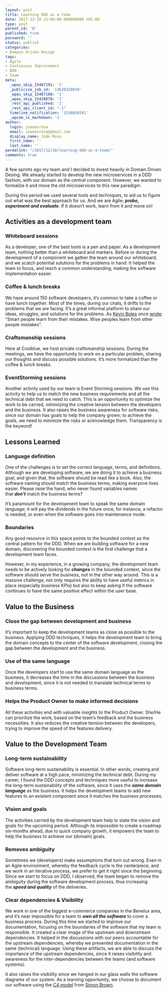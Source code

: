 ```yaml
---
layout: post
title: Learning DDD as a team
date: 2017-12-10 22:04:09.000000000 +01:00
type: post
parent_id: '0'
published: true
password: ''
status: publish
categories:
- Domain Driven Design
tags:
- Agile
- Continuous Improvement
- DDD
- Team
meta:
  _wpas_skip_15487191: '1'
  _publicize_job_id: '13639328010'
  _wpas_skip_15487188: '1'
  _wpas_skip_15420870: '1'
  _rest_api_published: '1'
  _rest_api_client_id: "-1"
  timeline_notification: '1516050341'
  _wpcom_is_markdown: '1'
author:
  login: joaoasrosa
  email: joaoasrosa@gmail.com
  display_name: João Rosa
  first_name: ''
  last_name: ''
permalink: "/2017/12/10/learning-ddd-as-a-team/"
comments: true
---
```

A few sprints ago my team and I decided to invest heavily in Domain Driven Desing. We already started to develop the new microservices in a DDD fashion, with our domain as the central component. However, we wanted to formalize it and move the old microservices to this new paradigm.

During this period we used several tools and techniques, to aid us to figure out what was the best approach for us. And we are Agile; _**probe, experiment and evaluate**_. If it doesn’t work, learn from it and move on!

Activities as a development team
--------------------------------

### Whiteboard sessions

As a developer, one of the best tools is a pen and paper. As a development team, nothing better than a whiteboard and markers. Before or during the development of a component we gather the team around our whiteboard, and we scatch potential solutions for the problems in hand. It helped the team to focus, and reach a common understanding, making the software implementation easier.

### Coffee & lunch breaks

We have around 150 software developers, it’s common to take a coffee or have lunch together. Most of the times, during our chats, it drifts to the problems that we are facing. It’s a great informal platform to share our ideas, struggles, and solutions for the problems. As [Kevin Boles](https://twitter.com/thesqlguru) once [wrote](https://www.google.nl/url?sa=t&rct=j&q=&esrc=s&source=web&cd=4&ved=0ahUKEwiH_62F8v_XAhVRIewKHZk9Cb4QFgg5MAM&url=http%3A%2F%2Fwww.pass.org%2FDownloadFile.aspx%3FFile%3D76767a5e&usg=AOvVaw1sgE1vPjWc_tr5BVetjiYB): “Smart people learn from their mistakes. Wise peoples learn from other people mistakes”.

### Craftsmanship sessions

Here at Coolblue, we host private craftsmanship sessions. During the meetings, we have the opportunity to work on a particular problem, sharing our thoughts and discuss possible solutions. It’s more formalized than the coffee & lunch breaks.

### EventStorming sessions

Another activity used by our team is Event Storming sessions. We use this activity to help us to match the new business requirements and all the technical debt that we need to catch. This is an opportunity to optimize the work to be carried, minimizing the creative tension between the developers and the business. It also raises the business awareness for software risks, since our domain has goals to help the company grown; to achieve the goals, we need to minimize the risks or acknowledge them. Transparency is the keyword!

Lessons Learned
---------------

### Language definition

One of the challenges is to set the correct language, terms, and definitions. Although we are developing software, we are doing it to achieve a business goal, and given that, the software should be read like a book. Also, the software naming should match the business terms, making everyone lives easier. Please raise the hand, who never found variables names that **_don’t_** match the business terms?

It’s paramount for the development team to speak the same domain language; it will pay the dividends in the future once, for instance, a refactor is needed, or even when the software goes into maintenance mode.

### Boundaries

Any good resource in this space points to the bounded context as the central pattern for the DDD. When we are building software for a new domain, discovering the bounded context is the first challenge that a development team faces.

However, in my experience, in a growing company, the development team needs to be actively looking for _**changes**_ in the bounded context, since the software should serve the business, not in the other way around. This is a massive challenge, not only requires the ability to have useful metrics in place (especially business KPIs) but also to keep asking if the software continues to have the same positive effect within the user base.

Value to the Business
---------------------

### Close the gap between development and business

It’s important to keep the development teams as close as possible to the business. Applying DDD techniques, it helps the development team to bring the domain concepts to the center of the software development, closing the gap between the development and the business.

### Use of the same language

Once the developers start to use the same domain language as the business, it decreases the time in the discussions between the business and development, since it is not needed to translate technical terms to business terms.

### Helps the Product Owner to make informed decisions

All these activities end with valuable insights to the Product Owner. She/He can prioritize the work, based on the team’s feedback and the business necessities. It also reduces the creative tension between the developers, trying to improve the speed of the features delivery.

Value to the Development Team
-----------------------------

### Long-term sustainability

Software long-term sustainability is essential. In other words, creating and deliver software at a high pace, minimizing the technical debt. During my career, I found the DDD concepts and techniques more useful to increase the long-term sustainability of the software, since it uses the _**same domain language**_ as the business. It helps the development teams to add new features to an existent component since it matches the business processes.

### Vision and goals

The activities carried by the development team help to state the vision and goals for the upcoming period. Although its impossible to create a roadmap six-months ahead, due to quick company growth, it empowers the team to help the business to achieve our (domain) goals.

### Removes ambiguity

Sometimes we (developers) make assumptions that turn out wrong. Even in an Agile environment, whereby the feedback cycle is the centerpiece, and we work in an iterative process, we prefer to get it right since the beginning. Since we start to focus on DDD, I observed, the team began to remove the ambiguity during the software development process, thus increasing the _**speed and quality**_ of the deliveries.

### Clear dependencies & Visibility

We work in one of the biggest e-commerce companies in the Benelux area, and it’s near impossible for a team to _**own all the software**_ to cover a business process. During this time we started to improve our documentation, focusing on the boundaries of the software that my team is responsible. It created a clear image of the upstream and downstream dependencies. It helped in the discussions with our peers accountable for the upstream dependencies, whereby we presented documentation in the same (technical) language. Using these artifacts, we are able to discuss the importance of the upstream dependencies, since it raises visibility and awareness for the inter-dependencies between the teams (and software systems).

It also raises the visibility since we hanged in our glass walls the software diagrams of our system. As a learning opportunity, we choose to document our software using the [C4 model](https://c4model.com/) from [Simon Brown](https://twitter.com/simonbrown).
